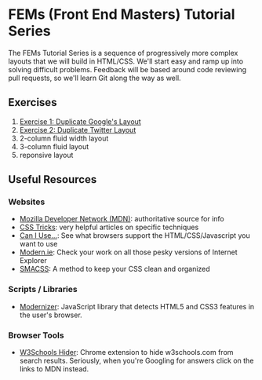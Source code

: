 # FEMs (Front End Masters) Tutorial Series 

The FEMs Tutorial Series is a sequence of progressively more complex layouts that we will build in HTML/CSS. We'll start easy and ramp up into solving difficult problems. Feedback will be based around code reviewing pull requests, so we'll learn Git along the way as well.

## Exercises

1. [Exercise 1: Duplicate Google's Layout](./exercise1.md)
2. [Exercise 2: Duplicate Twitter Layout](./exercise2.md)
3. 2-column fluid width layout
4. 3-column fluid layout
5. reponsive layout

## Useful Resources

### Websites

- [Mozilla Developer Network (MDN)](https://developer.mozilla.org): authoritative source for info
- [CSS Tricks](https://css-tricks.com/): very helpful articles on specific techniques
- [Can I Use...](http://caniuse.com/): See what browsers support the HTML/CSS/Javascript you want to use
- [Modern.ie](https://www.modern.ie/): Check your work on all those pesky versions of Internet Explorer
- [SMACSS](https://smacss.com/): A method to keep your CSS clean and organized

### Scripts / Libraries

- [Modernizer](http://modernizr.com/): JavaScript library that detects HTML5 and CSS3 features in the user's browser.

### Browser Tools

- [W3Schools Hider](https://chrome.google.com/webstore/detail/w3schools-hider/igiahejkpbnbnekdaefddmdceocmjpll?hl=en-US): Chrome extension to hide w3schools.com from search results. Seriously, when you're Googling for answers click on the links to MDN instead.
